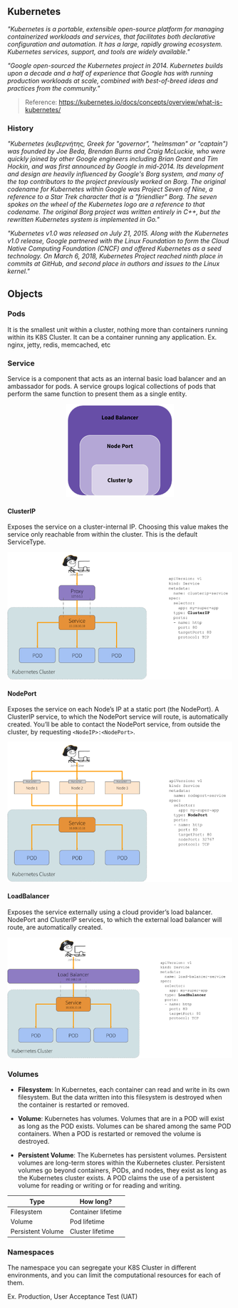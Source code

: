 ## Kubernetes
*"Kubernetes is a portable, extensible open-source platform for managing containerized workloads and services, that facilitates both declarative configuration and automation. It has a large, rapidly growing ecosystem. Kubernetes services, support, and tools are widely available."*

*"Google open-sourced the Kubernetes project in 2014. Kubernetes builds upon a decade and a half of experience that Google has with running production workloads at scale, combined with best-of-breed ideas and practices from the community."*
> Reference: https://kubernetes.io/docs/concepts/overview/what-is-kubernetes/

### History
*"Kubernetes (κυβερνήτης, Greek for "governor", "helmsman" or "captain") was founded by Joe Beda, Brendan Burns and Craig McLuckie, who were quickly joined by other Google engineers including Brian Grant and Tim Hockin, and was first announced by Google in mid-2014. Its development and design are heavily influenced by Google's Borg system, and many of the top contributors to the project previously worked on Borg. The original codename for Kubernetes within Google was Project Seven of Nine, a reference to a Star Trek character that is a "friendlier" Borg. The seven spokes on the wheel of the Kubernetes logo are a reference to that codename. The original Borg project was written entirely in C++, but the rewritten Kubernetes system is implemented in Go."*

*"Kubernetes v1.0 was released on July 21, 2015. Along with the Kubernetes v1.0 release, Google partnered with the Linux Foundation to form the Cloud Native Computing Foundation (CNCF) and offered Kubernetes as a seed technology. On March 6, 2018, Kubernetes Project reached ninth place in commits at GitHub, and second place in authors and issues to the Linux kernel."*

## Objects

### Pods
It is the smallest unit within a cluster, nothing more than containers running within its K8S Cluster. It can be a container running any application. Ex. nginx, jetty, redis, memcached, etc

### Service
Service is a component that acts as an internal basic load balancer and an ambassador for pods. A service groups logical collections of pods that perform the same function to present them as a single entity.

<p align="center">
  <img src="images/kube-service.png">
</p>

#### **ClusterIP**
Exposes the service on a cluster-internal IP. Choosing this value makes the service only reachable from within the cluster. This is the default ServiceType.

<p align="center">
  <img src="images/kube-service-clusterip.png">
</p>

#### **NodePort**
Exposes the service on each Node’s IP at a static port (the NodePort). A ClusterIP service, to which the NodePort service will route, is automatically created. You’ll be able to contact the NodePort service, from outside the cluster, by requesting `<NodeIP>:<NodePort>`.

<p align="center">
  <img src="images/kube-service-nodeport.png">
</p>

#### **LoadBalancer**
Exposes the service externally using a cloud provider’s load balancer. NodePort and ClusterIP services, to which the external load balancer will route, are automatically created.

<p align="center">
  <img src="images/kube-service-loadbalancer.png">
</p>

### Volumes
* **Filesystem**: In Kubernetes, each container can read and write in its own filesystem.
But the data written into this filesystem is destroyed when the container is restarted or removed.

* **Volume**: Kubernetes has volumes. Volumes that are in a POD will exist as long as the POD exists. Volumes can be shared among the same POD containers. When a POD is restarted or removed the volume is destroyed.

* **Persistent Volume**: The Kubernetes has persistent volumes. Persistent volumes are long-term stores within the Kubernetes cluster. Persistent volumes go beyond containers, PODs, and nodes, they exist as long as the Kubernetes cluster exists. A POD claims the use of a persistent volume for reading or writing or for reading and writing.

| Type              | How long?          |
|-------------------|--------------------|
| Filesystem        | Container lifetime |
| Volume            | Pod lifetime       |
| Persistent Volume | Cluster lifetime   |

### Namespaces
The namespace you can segregate your K8S Cluster in different environments, and you can limit the computational resources for each of them.

Ex. Production, User Acceptance Test (UAT)
